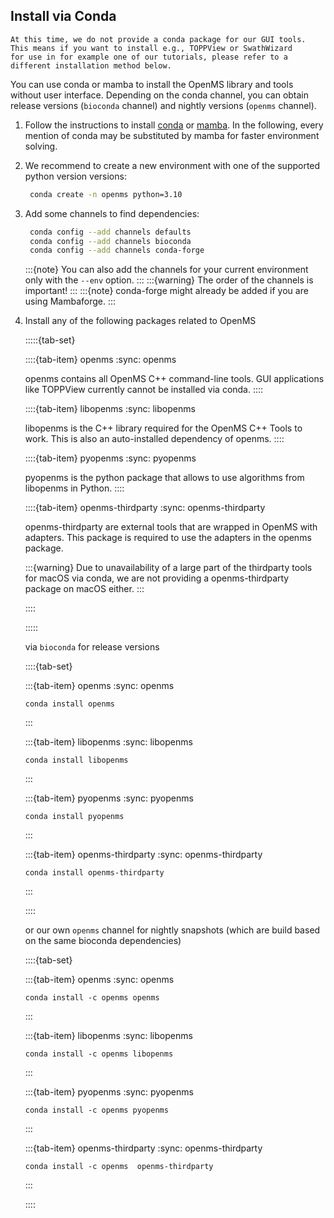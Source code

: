 ## Install via Conda

```{warning}
At this time, we do not provide a conda package for our GUI tools. This means if you want to install e.g., TOPPView or SwathWizard
for use in for example one of our tutorials, please refer to a different installation method below.
```

You can use conda or mamba to install the OpenMS library and tools without user interface. Depending on the conda channel, you can
obtain release versions (`bioconda` channel) and nightly versions (`openms` channel).

1. Follow the instructions to install [conda](https://docs.conda.io/projects/conda/en/latest/user-guide/install/linux.html) or [mamba](https://mamba.readthedocs.io/en/latest/installation.html).
  In the following, every mention of conda may be substituted by mamba for faster environment solving.

2. We recommend to create a new environment with one of the supported python version versions:
   ```bash
    conda create -n openms python=3.10
   ```

2. Add some channels to find dependencies:
   ```bash
    conda config --add channels defaults
    conda config --add channels bioconda
    conda config --add channels conda-forge
   ```
   :::{note}
   You can also add the channels for your current environment only with the `--env` option.
   :::
   :::{warning}
   The order of the channels is important!
   :::
   :::{note}
   conda-forge might already be added if you are using Mambaforge.
   :::


3. Install any of the following packages related to OpenMS

   :::::{tab-set}

   ::::{tab-item} openms
   :sync: openms

   openms contains all OpenMS C++ command-line tools. GUI applications like TOPPView currently cannot be installed via conda.
   ::::

   ::::{tab-item} libopenms
   :sync: libopenms

   libopenms is the C++ library required for the OpenMS C++ Tools to work. This is also an auto-installed dependency of openms.
   ::::

   ::::{tab-item} pyopenms
   :sync: pyopenms

   pyopenms is the python package that allows to use algorithms from libopenms in Python.
   ::::

   ::::{tab-item} openms-thirdparty
   :sync: openms-thirdparty

   openms-thirdparty are external tools that are wrapped in OpenMS with adapters. This package is required
   to use the adapters in the openms package.

   :::{warning}
   Due to unavailability of a large part of the thirdparty tools for macOS via conda, we are not providing
   a openms-thirdparty package on macOS either.
   :::

   ::::

   :::::

   via `bioconda` for release versions


   ::::{tab-set}

   :::{tab-item} openms
   :sync: openms

   ```{code-block} bash 
   conda install openms
   ```
   :::

   :::{tab-item} libopenms
   :sync: libopenms

   ```{code-block} bash
   conda install libopenms
   ```
   :::

   :::{tab-item} pyopenms
   :sync: pyopenms

   ```{code-block} bash
   conda install pyopenms
   ```
   :::

   :::{tab-item} openms-thirdparty
   :sync: openms-thirdparty

   ```{code-block} bash
   conda install openms-thirdparty
   ```
   :::

   ::::

   or our own `openms` channel for nightly snapshots (which are build based on the same bioconda dependencies)

   ::::{tab-set}

   :::{tab-item} openms
   :sync: openms

   ```{code-block} bash 
   conda install -c openms openms
   ```
   :::

   :::{tab-item} libopenms
   :sync: libopenms

   ```{code-block} bash
   conda install -c openms libopenms
   ```
   :::

   :::{tab-item} pyopenms
   :sync: pyopenms

   ```{code-block} bash
   conda install -c openms pyopenms
   ```
   :::

   :::{tab-item} openms-thirdparty
   :sync: openms-thirdparty

   ```{code-block} bash
   conda install -c openms  openms-thirdparty
   ```
   :::

   ::::